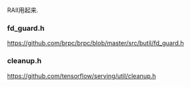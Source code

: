 RAII用起来.

### fd_guard.h
https://github.com/brpc/brpc/blob/master/src/butil/fd_guard.h

### cleanup.h
https://github.com/tensorflow/serving/util/cleanup.h
